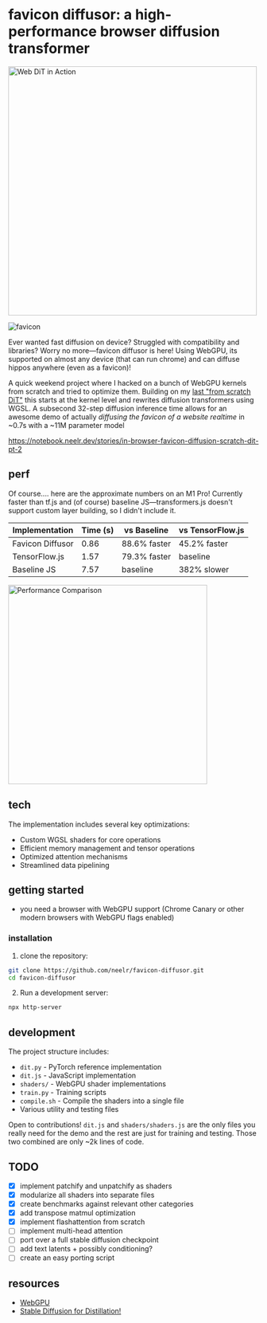 # favicon diffusor: a high-performance browser diffusion transformer

<img src="https://doggo.ninja/shZ3Uh.gif" alt="Web DiT in Action" width="500px">

![favicon](https://github.com/user-attachments/assets/0def1766-0467-4f07-a978-51782417906e)

Ever wanted fast diffusion on device? Struggled with compatibility and libraries? Worry no more—favicon diffusor is here! Using WebGPU, its supported on almost any device (that can run chrome) and can diffuse hippos anywhere (even as a favicon)!

A quick weekend project where I hacked on a bunch of WebGPU kernels from scratch and tried to optimize them. Building on my [last "from scratch DiT"](github.com/neelr/scratche-dit) this starts at the kernel level and rewrites diffusion transformers using WGSL. A subsecond 32-step diffusion inference time allows for an awesome demo of actually _diffusing the favicon of a website realtime_ in ~0.7s with a ~11M parameter model

https://notebook.neelr.dev/stories/in-browser-favicon-diffusion-scratch-dit-pt-2

## perf

Of course.... here are the approximate numbers on an M1 Pro! Currently faster than tf.js and (of course) baseline JS—transformers.js doesn't support custom layer building, so I didn't include it.

| Implementation | Time (s) | vs Baseline | vs TensorFlow.js |
|----------------|-----------|-------------|------------------|
| Favicon Diffusor | 0.86 | 88.6% faster | 45.2% faster |
| TensorFlow.js | 1.57 | 79.3% faster | baseline |
| Baseline JS | 7.57 | baseline | 382% slower |

<img src="https://doggo.ninja/clucbV.png" alt="Performance Comparison" width="400px">

## tech

The implementation includes several key optimizations:
- Custom WGSL shaders for core operations
- Efficient memory management and tensor operations
- Optimized attention mechanisms
- Streamlined data pipelining

## getting started
- you need a browser with WebGPU support (Chrome Canary or other modern browsers with WebGPU flags enabled)

### installation
1. clone the repository:
```bash
git clone https://github.com/neelr/favicon-diffusor.git
cd favicon-diffusor
```

2. Run a development server:
```bash
npx http-server
```

## development

The project structure includes:
- `dit.py` - PyTorch reference implementation
- `dit.js` - JavaScript implementation
- `shaders/` - WebGPU shader implementations
- `train.py` - Training scripts
- `compile.sh` - Compile the shaders into a single file
- Various utility and testing files

Open to contributions! `dit.js` and `shaders/shaders.js` are the only files you really need for the demo and the rest are just for training and testing. Those two combined are only ~2k lines of code.

## TODO
- [x] implement patchify and unpatchify as shaders
- [x] modularize all shaders into separate files
- [x] create benchmarks against relevant other categories
- [x] add transpose matmul optimization
- [x] implement flashattention from scratch
- [ ] implement multi-head attention
- [ ] port over a full stable diffusion checkpoint
- [ ] add text latents + possibly conditioning?
- [ ] create an easy porting script

## resources

- [WebGPU](https://webgpu.org/)
- [Stable Diffusion for Distillation!](https://github.com/CompVis/stable-diffusion)
